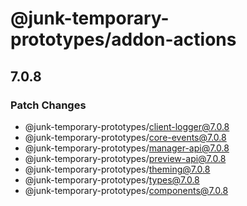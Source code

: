 # @junk-temporary-prototypes/addon-actions

## 7.0.8

### Patch Changes

- @junk-temporary-prototypes/client-logger@7.0.8
- @junk-temporary-prototypes/core-events@7.0.8
- @junk-temporary-prototypes/manager-api@7.0.8
- @junk-temporary-prototypes/preview-api@7.0.8
- @junk-temporary-prototypes/theming@7.0.8
- @junk-temporary-prototypes/types@7.0.8
- @junk-temporary-prototypes/components@7.0.8
